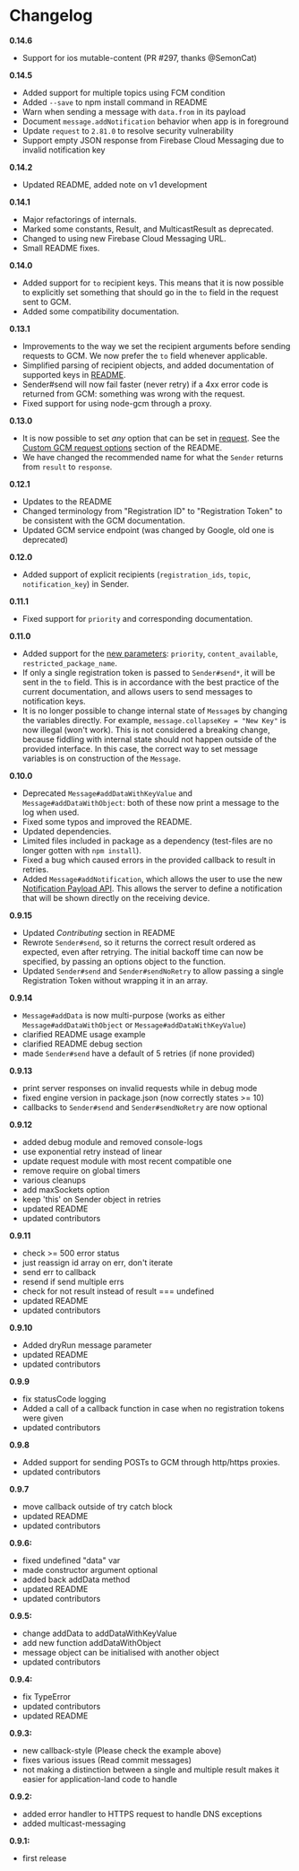 Changelog
=========

**0.14.6**
 * Support for ios mutable-content (PR #297, thanks @SemonCat)

**0.14.5**
 * Added support for multiple topics using FCM condition
 * Added `--save` to npm install command in README
 * Warn when sending a message with `data.from` in its payload
 * Document `message.addNotification` behavior when app is in foreground
 * Update `request` to `2.81.0` to resolve security vulnerability
 * Support empty JSON response from Firebase Cloud Messaging due to invalid notification key

**0.14.2**
 * Updated README, added note on v1 development

**0.14.1**
 * Major refactorings of internals.
 * Marked some constants, Result, and MulticastResult as deprecated.
 * Changed to using new Firebase Cloud Messaging URL.
 * Small README fixes.

**0.14.0**
 * Added support for `to` recipient keys.
   This means that it is now possible to explicitly set something that should go in the `to` field in the request sent to GCM.
 * Added some compatibility documentation.

**0.13.1**
 * Improvements to the way we set the recipient arguments before sending requests to GCM.
   We now prefer the `to` field whenever applicable.
 * Simplified parsing of recipient objects, and added documentation of supported keys in [README](https://github.com/ToothlessGear/node-gcm/blob/master/README.md#recipients).
 * Sender#send will now fail faster (never retry) if a 4xx error code is returned from GCM: something was wrong with the request.
 * Fixed support for using node-gcm through a proxy.

**0.13.0**
 * It is now possible to set *any* option that can be set in [request](https://github.com/request/request).
   See the [Custom GCM request options](https://github.com/ToothlessGear/node-gcm#custom-gcm-request-options) section of the README.
 * We have changed the recommended name for what the `Sender` returns from `result` to `response`.

**0.12.1**
 * Updates to the README
 * Changed terminology from "Registration ID" to "Registration Token" to be consistent with the GCM documentation.
 * Updated GCM service endpoint (was changed by Google, old one is deprecated)

**0.12.0**
 * Added support of explicit recipients (`registration_ids`, `topic`, `notification_key`) in Sender.

**0.11.1**
 * Fixed support for `priority` and corresponding documentation.

**0.11.0**
 * Added support for the [new parameters](https://developers.google.com/cloud-messaging/server-ref):
   `priority`, `content_available`, `restricted_package_name`.
 * If only a single registration token is passed to `Sender#send*`, it will be sent in the `to` field.
   This is in accordance with the best practice of the current documentation, and allows users to send messages to notification keys.
 * It is no longer possible to change internal state of `Message`s by changing the variables directly.
   For example, `message.collapseKey = "New Key"` is now illegal (won't work).
   This is not considered a breaking change, because fiddling with internal state should not happen outside of the provided interface.
   In this case, the correct way to set message variables is on construction of the `Message`.

**0.10.0**
 * Deprecated `Message#addDataWithKeyValue` and `Message#addDataWithObject`:
   both of these now print a message to the log when used.
 * Fixed some typos and improved the README.
 * Updated dependencies.
 * Limited files included in package as a dependency (test-files are no longer gotten with `npm install`).
 * Fixed a bug which caused errors in the provided callback to result in retries.
 * Added `Message#addNotification`, which allows the user to use the new [Notification Payload API](https://developers.google.com/cloud-messaging/server-ref#notification-payload-support).
   This allows the server to define a notification that will be shown directly on the receiving device.

**0.9.15**
 * Updated *Contributing* section in README
 * Rewrote `Sender#send`, so it returns the correct result ordered as expected, even after retrying.
   The initial backoff time can now be specified, by passing an options object to the function.
 * Updated `Sender#send` and `Sender#sendNoRetry` to allow passing a single Registration Token without wrapping it in an array.

**0.9.14**
 * `Message#addData` is now multi-purpose (works as either `Message#addDataWithObject` or `Message#addDataWithKeyValue`)
 * clarified README usage example
 * clarified README debug section
 * made `Sender#send` have a default of 5 retries (if none provided)

**0.9.13**
 * print server responses on invalid requests while in debug mode
 * fixed engine version in package.json (now correctly states >= 10)
 * callbacks to `Sender#send` and `Sender#sendNoRetry` are now optional

**0.9.12**
 * added debug module and removed console-logs
 * use exponential retry instead of linear
 * update request module with most recent compatible one
 * remove require on global timers
 * various cleanups
 * add maxSockets option
 * keep 'this' on Sender object in retries
 * updated README
 * updated contributors

**0.9.11**
 * check >= 500 error status
 * just reassign id array on err, don't iterate
 * send err to callback
 * resend if send multiple errs
 * check for not result instead of result === undefined
 * updated README
 * updated contributors

**0.9.10**
 * Added dryRun message parameter
 * updated README
 * updated contributors

**0.9.9**
 * fix statusCode logging
 * Added a call of a callback function in case when no registration tokens were given
 * updated contributors

**0.9.8**
 * Added support for sending POSTs to GCM through http/https proxies.
 * updated contributors

**0.9.7**
 * move callback outside of try catch block
 * updated README
 * updated contributors

**0.9.6:**
 * fixed undefined "data" var
 * made constructor argument optional
 * added back addData method
 * updated README
 * updated contributors

**0.9.5:**
 * change addData to addDataWithKeyValue
 * add new function addDataWithObject
 * message object can be initialised with another object
 * updated contributors

**0.9.4:**
 * fix TypeError
 * updated contributors
 * updated README

**0.9.3:**
 * new callback-style (Please check the example above)
 * fixes various issues (Read commit messages)
 * not making a distinction between a single and multiple result makes it easier for application-land code to handle

**0.9.2:**
 * added error handler to HTTPS request to handle DNS exceptions
 * added multicast-messaging

**0.9.1:**
 * first release

